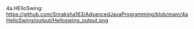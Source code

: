 4a.HElloSwing: https://github.com/Sriraksha163/AdvancedJavaProgramming/blob/main/4aHelloSwing/output/Helloswing_output.png
